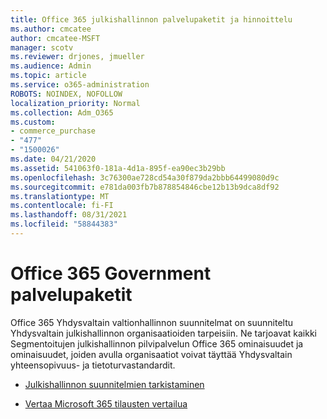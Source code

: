 ```yaml
---
title: Office 365 julkishallinnon palvelupaketit ja hinnoittelu
ms.author: cmcatee
author: cmcatee-MSFT
manager: scotv
ms.reviewer: drjones, jmueller
ms.audience: Admin
ms.topic: article
ms.service: o365-administration
ROBOTS: NOINDEX, NOFOLLOW
localization_priority: Normal
ms.collection: Adm_O365
ms.custom:
- commerce_purchase
- "477"
- "1500026"
ms.date: 04/21/2020
ms.assetid: 541063f0-181a-4d1a-895f-ea90ec3b29bb
ms.openlocfilehash: 3c76300ae728cd54a30f879da2bbb64499080d9c
ms.sourcegitcommit: e781da003fb7b878854846cbe12b13b9dca8df92
ms.translationtype: MT
ms.contentlocale: fi-FI
ms.lasthandoff: 08/31/2021
ms.locfileid: "58844383"
---
```

# <a name="office-365-government-plans"></a>Office 365 Government palvelupaketit

Office 365 Yhdysvaltain valtionhallinnon suunnitelmat on suunniteltu Yhdysvaltain julkishallinnon organisaatioiden tarpeisiin. Ne tarjoavat kaikki Segmentoitujen julkishallinnon pilvipalvelun Office 365 ominaisuudet ja ominaisuudet, joiden avulla organisaatiot voivat täyttää Yhdysvaltain yhteensopivuus- ja tietoturvastandardit.
  
- [Julkishallinnon suunnitelmien tarkistaminen](https://products.office.com/government/compare-office-365-government-plans)

- [Vertaa Microsoft 365 tilausten vertailua](https://products.office.com/business/compare-more-office-365-for-business-plans)